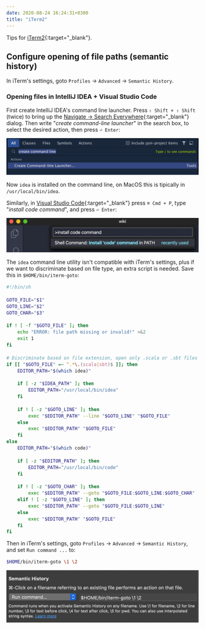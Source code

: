```yaml
---
date: 2020-08-24 16:24:31+0300
title: "iTerm2"
---
```


Tips for [iTerm2](https://www.iterm2.com/){:target="_blank"}.

## Configure opening of file paths (semantic history)

In iTerm's settings, goto `Profiles` -> `Advanced` -> `Semantic
History`.

### Opening files in IntelliJ IDEA + Visual Studio Code

First create IntelliJ IDEA's command line launcher. Press `⇧ Shift + ⇧ Shift` (twice) to bring up the [Navigate -> Search Everywhere](https://www.jetbrains.com/help/idea/searching-everywhere.html#search_all){:target="_blank"} dialog. Then write "*create command-line launcher*" in the search box, to select the desired action, then press `⏎ Enter`:

![Screenshot of Search Everywhere dialog](./assets/intellij-idea-create-cmd-line-launcher.png)

Now `idea` is installed on the command line, on MacOS this is tipically in `/usr/local/bin/idea`.

Similarly, in [Visual Studio Code](https://code.visualstudio.com/){:target="_blank"} press `⌘ Cmd + P`, type "*install code command*", and press `⏎ Enter`:

![Screenshot of 'install code command' in VS Code](assets/vs-code-install-cmd-line.png)

The `idea` command line utility isn't compatible with iTerm's settings, plus if we want to discriminate based on file type, an extra script is needed. Save this in `$HOME/bin/iterm-goto`:

``` sh
#!/bin/sh

GOTO_FILE="$1"
GOTO_LINE="$2"
GOTO_CHAR="$3"

if ! [ -f "$GOTO_FILE" ]; then
    echo "ERROR: file path missing or invalid!" >&2
    exit 1
fi

# Discriminate based on file extension, open only .scala or .sbt files in IntelliJ IDEA ...
if [[ "$GOTO_FILE" =~ ^.*\.(scala|sbt)$ ]]; then
    EDITOR_PATH="$(which idea)"

    if [ -z "$IDEA_PATH" ]; then
        EDITOR_PATH="/usr/local/bin/idea"
    fi

    if ! [ -z "$GOTO_LINE" ]; then
        exec "$EDITOR_PATH" --line "$GOTO_LINE" "$GOTO_FILE"
    else
        exec "$EDITOR_PATH" "$GOTO_FILE"
    fi
else
    EDITOR_PATH="$(which code)"

    if [ -z "$EDITOR_PATH" ]; then
        EDITOR_PATH="/usr/local/bin/code"
    fi

    if ! [ -z "$GOTO_CHAR" ]; then
        exec "$EDITOR_PATH" --goto "$GOTO_FILE:$GOTO_LINE:$GOTO_CHAR"
    elif ! [ -z "$GOTO_LINE" ]; then
        exec "$EDITOR_PATH" --goto "$GOTO_FILE:$GOTO_LINE"
    else
        exec "$EDITOR_PATH" "$GOTO_FILE"
    fi
fi
```

Then in iTerm's settings, goto `Profiles` -> `Advanced` -> `Semantic
History`, and set `Run command ...` to:

``` sh
$HOME/bin/iterm-goto \1 \2
```

![Screenshot of iTerm's Semantic History setting](./assets/iterm-semantic-history-setting.png)
